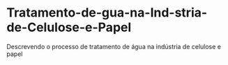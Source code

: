 # Tratamento-de-gua-na-Ind-stria-de-Celulose-e-Papel
Descrevendo o processo de tratamento de água na indústria de celulose e papel
